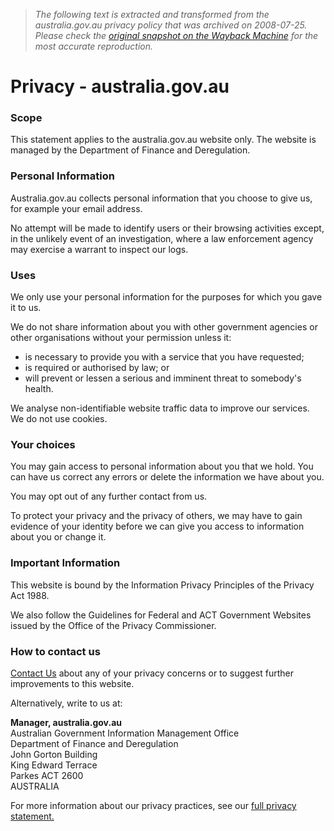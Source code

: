 > *The following text is extracted and transformed from the australia.gov.au privacy policy that was archived on 2008-07-25. Please check the [original snapshot on the Wayback Machine](https://web.archive.org/web/20080725062710id_/http%3A//www.australia.gov.au/Privacy) for the most accurate reproduction.*

# Privacy - australia.gov.au

### Scope

This statement applies to the australia.gov.au website only. The website is managed by the Department of Finance and Deregulation. 

### Personal Information

Australia.gov.au collects personal information that you choose to give us, for example your email address. 

No attempt will be made to identify users or their browsing activities except, in the unlikely event of an investigation, where a law enforcement agency may exercise a warrant to inspect our logs. 

### Uses

We only use your personal information for the purposes for which you gave it to us. 

We do not share information about you with other government agencies or other organisations without your permission unless it: 

  * is necessary to provide you with a service that you have requested;
  * is required or authorised by law; or
  * will prevent or lessen a serious and imminent threat to somebody's health.



We analyse non-identifiable website traffic data to improve our services. We do not use cookies[](https://web.archive.org/web/20080725062710id_/http%3A//www.australia.gov.au/Service_Locator_Trial). 

### Your choices

You may gain access to personal information about you that we hold. You can have us correct any errors or delete the information we have about you. 

You may opt out of any further contact from us. 

To protect your privacy and the privacy of others, we may have to gain evidence of your identity before we can give you access to information about you or change it. 

### Important Information

This website is bound by the Information Privacy Principles of the Privacy Act 1988. 

We also follow the Guidelines for Federal and ACT Government Websites issued by the Office of the Privacy Commissioner. 

### How to contact us

[Contact Us](https://web.archive.org/web/20080725062710id_/http%3A//www.australia.gov.au/Contact_Us) about any of your privacy concerns or to suggest further improvements to this website. 

Alternatively, write to us at:

**Manager, australia.gov.au**  
Australian Government Information Management Office  
Department of Finance and Deregulation  
John Gorton Building  
King Edward Terrace  
Parkes ACT 2600  
AUSTRALIA

For more information about our privacy practices, see our [full privacy statement.](https://web.archive.org/web/20080725062710id_/http%3A//www.australia.gov.au/Full_Privacy_Statement)
